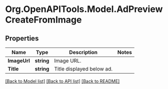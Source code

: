 # Org.OpenAPITools.Model.AdPreviewCreateFromImage

## Properties

Name | Type | Description | Notes
------------ | ------------- | ------------- | -------------
**ImageUrl** | **string** | Image URL. | 
**Title** | **string** | Title displayed below ad. | 

[[Back to Model list]](../README.md#documentation-for-models) [[Back to API list]](../README.md#documentation-for-api-endpoints) [[Back to README]](../README.md)

